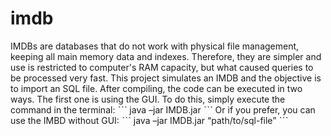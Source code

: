 # imdb
IMDBs are databases that do not work with physical file management, keeping all main memory data and indexes. Therefore, they are simpler and use is restricted to computer's RAM capacity, but what caused queries to be processed very fast. This project simulates an IMDB and the objective is to import an SQL file.
After compiling, the code can be executed in two ways. The first one is using the GUI. To do this, simply execute the command in the terminal:
ˋˋˋ
java –jar IMDB.jar
ˋˋˋ
Or if you prefer, you can use the IMBD without GUI:
ˋˋˋ
java –jar IMDB.jar “path/to/sql-file”
ˋˋˋ
